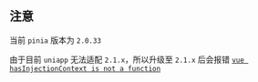 ## 注意

当前 `pinia` 版本为 `2.0.33`

由于目前 `uniapp` 无法适配 `2.1.x`，所以升级至 `2.1.x` 后会报错 [`vue hasInjectionContext is not a function`](https://ask.dcloud.net.cn/question/169971)
